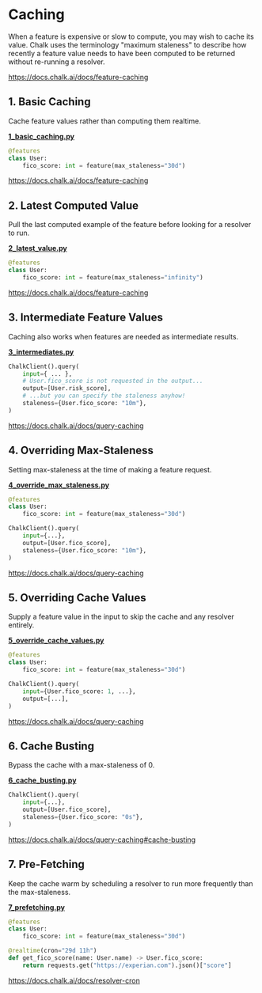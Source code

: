 # Caching
When a feature is expensive or slow to compute, 
you may wish to cache its value. 
Chalk uses the terminology "maximum staleness" 
to describe how recently a feature value needs 
to have been computed to be returned without 
re-running a resolver.

https://docs.chalk.ai/docs/feature-caching

## 1. Basic Caching
Cache feature values rather than computing them realtime.

**[1_basic_caching.py](1_basic_caching.py)**

```python
@features
class User:
    fico_score: int = feature(max_staleness="30d")
```
https://docs.chalk.ai/docs/feature-caching

## 2. Latest Computed Value
Pull the last computed example of the feature before
looking for a resolver to run.

**[2_latest_value.py](2_lastest_value.py)**

```python
@features
class User:
    fico_score: int = feature(max_staleness="infinity")
```
https://docs.chalk.ai/docs/feature-caching

## 3. Intermediate Feature Values
Caching also works when features are needed as intermediate
results.

**[3_intermediates.py](3_intermediates.py)**

```python
ChalkClient().query(
    input={ ... },
    # User.fico_score is not requested in the output...
    output=[User.risk_score],
    # ...but you can specify the staleness anyhow!
    staleness={User.fico_score: "10m"},
)
```
https://docs.chalk.ai/docs/query-caching

## 4. Overriding Max-Staleness
Setting max-staleness at the time of making a feature request.

**[4_override_max_staleness.py](4_override_max_staleness.py)**

```python
@features
class User:
    fico_score: int = feature(max_staleness="30d")

ChalkClient().query(
    input={...},
    output=[User.fico_score],
    staleness={User.fico_score: "10m"},
)
```
https://docs.chalk.ai/docs/query-caching

## 5. Overriding Cache Values
Supply a feature value in the input to skip the cache and any resolver entirely.

**[5_override_cache_values.py](5_override_cache_values.py)**

```python
@features
class User:
    fico_score: int = feature(max_staleness="30d")

ChalkClient().query(
    input={User.fico_score: 1, ...},
    output=[...],
)
```
https://docs.chalk.ai/docs/query-caching

## 6. Cache Busting
Bypass the cache with a max-staleness of 0.

**[6_cache_busting.py](6_cache_busting.py)**

```python
ChalkClient().query(
    input={...},
    output=[User.fico_score],
    staleness={User.fico_score: "0s"},
)
```
https://docs.chalk.ai/docs/query-caching#cache-busting


## 7. Pre-Fetching
Keep the cache warm by scheduling a resolver to run
more frequently than the max-staleness.

**[7_prefetching.py](7_prefetching.py)**

```python
@features
class User:
    fico_score: int = feature(max_staleness="30d")

@realtime(cron="29d 11h")
def get_fico_score(name: User.name) -> User.fico_score:
    return requests.get("https://experian.com").json()["score"]
```
https://docs.chalk.ai/docs/resolver-cron


